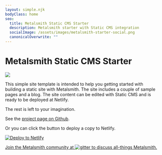 ```yaml
---
layout: simple.njk
bodyClass: home
seo:
  title: Metalsmith Static CMS Starter
  description: Metalsmith starter with Static CMS integration
  socialImage: /assets/images/metalsmith-starter-social.png
  canonicalOverwrite: ""
---
```

# Metalsmith Static CMS Starter

![](/assets/images/anvil-with-hammer.jpg)

This simple site template is intended to help you getting started with building a static site with Metalsmith. The site includes a couple of sample pages and a blog. The site content can be edited with Static CMS and is ready to be deployed at Netlify.

The rest is left to your imagination.

See the [project page on Github](https://github.com/StaticJsCMS/static-cms-metalsmith-netlify-template).

Or you can click the button to deploy a copy to Netlify.

[![Deploy to Netlify](https://www.netlify.com/img/deploy/button.svg#netlify-button)](https://app.netlify.com/start/deploy?repository=https://github.com/StaticJsCMS/static-cms-metalsmith-netlify-template)

<a class="gitter-invite" href="https://gitter.im/metalsmith/community" target="_blank" rel="noopener noreferrer">
<p>Join the Metalsmith community at <img src="/assets/images/gitter.png" alt="gitter" /> to discuss all-things Metalsmith.</p>
</a>